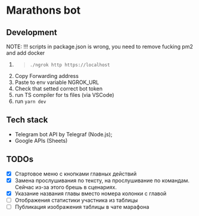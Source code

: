 # Marathons bot

## Development

NOTE: !!! scripts in package.json is wrong, you need to remove fucking pm2 and add docker

1. > `./ngrok http https://localhost`
2. Copy Forwarding address
3. Paste to env variable NGROK_URL
4. Check that setted correct bot token
5. run TS compiler for ts files (via VSCode)
6. run `yarn dev`

## Tech stack

- Telegram bot API by Telegraf (Node.js);
- Google APIs (Sheets)

## TODOs

- [x] Стартовое меню с кнопками главных действий
- [x] Замена прослушивания по тексту, на прослушивание по командам. Сейчас из-за этого брешь в сценариях.
- [x] Указание названия главы вместо номера колонки с главой
- [ ] Отображения статистики участника из таблицы
- [ ] Публикация изображения таблицы в чате марафона
